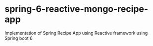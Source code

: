 # spring-6-reactive-mongo-recipe-app
Implementation of Spring Recipe App using Reactive framework using Spring boot 6
